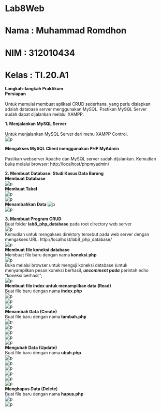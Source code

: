 # Lab8Web
# Nama  : Muhammad Romdhon
# NIM   : 312010434
# Kelas : TI.20.A1

**Langkah-langkah Praktikum**<br>
**Persiapan**<br>
<br>Untuk memulai membuat aplikasi CRUD sederhana, yang perlu disiapkan adalah database server menggunakan MySQL. Pastikan MySQL Server sudah dapat dijalankan melalui XAMPP.<br>

**1. Menjalankan MySQL Server**<br>
<br>Untuk menjalankan MySQL Server dari menu XAMPP Control.<br>
![p](gambar/ssmysql.png)<br>

**Mengakses MySQL Client menggunakan PHP MyAdmin**<br>
<br>Pastikan webserver Apache dan MySQL server sudah dijalankan. Kemudian buka melalui browser: http://localhost/phpmyadmin/<br>

**2. Membuat Database: Studi Kasus Data Barang**<br>
**Membuat Database**<br>
![p](gambar/ss1.png)<br>
**Membuat Tabel**<br>
![p](gambar/ss2.png)<br>
![p](gambar/ss3.png)<br>
**Menambahkan Data**
![p](gambar/ss4.png)<br>
![p](gambar/ss6.png)<br>

**3. Membuat Program CRUD**<br>
Buat folder **lab8_php_database** pada root directory web server<br>
![p](gambar/ssfolder.png)<br>
Kemudian untuk mengakses direktory tersebut pada web server dengan mengakses URL:
http://localhost/lab8_php_database/<br>
![p](gambar/ss7.png)<br>
**Membuat file koneksi database**<br>
Membuat file baru dengan nama **koneksi.php**<br>
![p](gambar/ss8.png)<br>
Buka melalui browser untuk menguji koneksi database (untuk menyampilkan pesan
koneksi berhasil, ***uncomment pada*** perintah echo “koneksi berhasil”;<br>
![p](gambar/ss9.png)<br>
**Membuat file index untuk menampilkan data (Read)**<br>
Buat file baru dengan nama **index.php**<br>
![p](gambar/ss10.png)<br>
![p](gambar/ss10.1.png)<br>
![p](gambar/ss11.png)<br>
**Menambah Data (Create)**<br>
Buat file baru dengan nama **tambah.php**<br>
![p](gambar/ss12.png)<br>
![p](gambar/ss12.1.png)<br>
![p](gambar/ss12.2.png)<br>
![p](gambar/ss13.png)<br>
![p](gambar/ss14.png)<br>
**Mengubah Data (Update)**<br>
Buat file baru dengan nama **ubah.php**<br>
![p](gambar/ss15.png)<br>
![p](gambar/ss16.1.png)<br>
![p](gambar/ss16.2.png)<br>
![p](gambar/ss16.3.png)<br>
![p](gambar/ss16.png)<br>
![p](gambar/ss17.png)<br>
**Menghapus Data (Delete)**<br>
Buat file baru dengan nama **hapus.php**<br>
![p](gambar/ss18.png)<br>
![p](gambar/ss19.png)<br>
